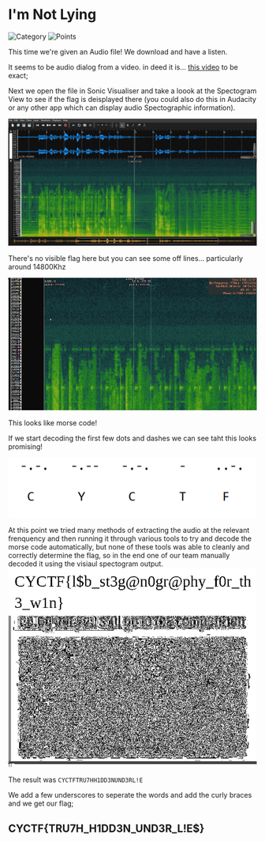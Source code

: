 # I'm Not Lying

![Category](http://img.shields.io/badge/Category-Forensics-orange?style=for-the-badge) ![Points](http://img.shields.io/badge/Points-450-brightgreen?style=for-the-badge)

This time we're given an Audio file! We download and have a listen.

It seems to be audio dialog from a video. in deed it is... [this video](https://www.youtube.com/watch?v=CITrqyliiUM) to be exact;

Next we open the file in Sonic Visualiser and take a loook at the Spectogram View to see if the flag is deisplayed there (you could also do this in Audacity or any other app which can display audio Spectographic information).

![image](https://github.com/CTSecUK/CyberYoddha-CTF-2020/blob/main/images/im_not_lying_specteral_analysis.png)

There's no visible flag here but you can see some off lines... particularly around 14800Khz

![image](https://github.com/CTSecUK/CyberYoddha-CTF-2020/blob/main/images/im_not_lying_cyctf_spectrum.png)

This looks like morse code!

If we start decoding the first few dots and dashes we can see taht this looks promising!

![image](https://github.com/CTSecUK/CyberYoddha-CTF-2020/blob/main/images/im_not_lying_cyctf_morse.png)

At this point we tried many methods of extracting the audio at the relevant frenquency and then running it through various tools to try and decode the morse code automatically, but none of these tools was able to cleanly and correctly determine the flag, so in the end one of our team manually decoded it using the visiaul spectogram output.
![solution](https://github.com/CTSecUK/CyberYoddha-CTF-2020/blob/main/images/steg2_red_plane1.png)

The result was `CYCTFTRU7HH1DD3NUND3RL!E`

We add a few underscores to seperate the words and add the curly braces and we get our flag;

## CYCTF{TRU7H_H1DD3N_UND3R_L!E$}
